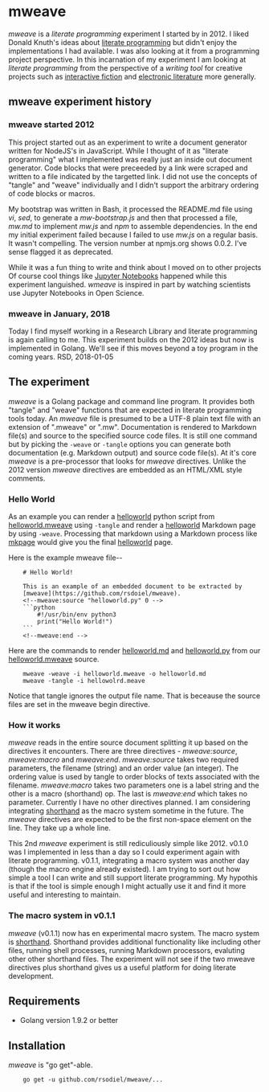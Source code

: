 
# mweave

_mweave_ is a *literate programming* experiment I started by in 2012. I liked
Donald Knuth's ideas about [literate programming](https://en.wikipedia.org/wiki/Literate_programming)
but didn't enjoy the implementations I had available. I was also looking at it from
a programming project perspective.  In this incarnation of my experiment I am looking 
at *literate programming* from the perspective of a _writing tool_ for creative
projects such as [interactive fiction](https://en.wikipedia.org/wiki/Interactive_fiction) 
and [electronic literature](https://en.wikipedia.org/wiki/Electronic_literature) more
generally.

## mweave experiment history

### mweave started 2012

This project started out as an experiment to write a document generator written
for NodeJS's in JavaScript. While I thought of it as "literate programming" what
I implemented was really just an inside out document generator.  Code blocks that were
preceeded by a link were scraped and written to a file indicated by the targetted link.
I did not use the concepts of "tangle" and "weave" individually and I didn't
support the arbitrary ordering of code blocks or macros.

My bootstrap was written in Bash, it processed the README.md file using _vi_, _sed_, 
to generate a *mw-bootstrap.js* and then that processed a file, _mw.md_ to implement 
_mw.js_ and _npm_ to assemble dependencies.  In the end my initial experiment failed because 
I failed to use _mw.js_ on a regular basis.  It wasn't compelling.  The version number 
at npmjs.org shows 0.0.2. I've sense flagged it as deprecated.

While it was a fun thing to write and think about I moved on to other projects
Of course cool things like [Jupyter Notebooks](https://jupyter.org/) 
happened while this experiment languished. _wmeave_ is inspired in part by watching
scientists use Jupyter Notebooks in Open Science.


### mweave in January, 2018

Today I find myself working in a Research Library and literate programming is again
calling to me.  This experiment builds on the 2012 ideas but now is implemented in Golang.
We'll see if this moves beyond a toy program in the coming years. RSD, 2018-01-05

## The experiment

_mweave_ is a Golang package and command line program. It provides both "tangle" and
"weave" functions that are expected in literate programming tools today. An _mweave_
file is presumed to be a UTF-8 plain text file with an extension of ".mweave" or ".mw".
Documentation is rendered to Markdown file(s) and source to the specified source code files.
It is still one command but by picking the `-weave` or `-tangle` options you can generate
both documentation (e.g. Markdown output) and source code file(s).
At it's core _mweave_ is a pre-processor that looks for _mweave_ directives. Unlike the 2012
version _mweave_ directives are embedded as an HTML/XML style comments.

### Hello World

As an example you can render a [helloworld](demos/helloworld.py) python script from [helloworld.mweave](demos/helloworld.mweave) using `-tangle` and render a [helloworld](demos/helloworld.md) Markdown page by using
`-weave`. Processing that markdown using a Markdown process like [mkpage](https://caltechlibrary.github.io/mkpage)
would give you the final [helloworld](demos/helloworld.html) page.

Here is the example mweave file--

```
    # Hello World!

    This is an example of an embedded document to be extracted by 
    [mweave](https://github.com/rsdoiel/mweave).
    <!--mweave:source "helloworld.py" 0 -->
    ```python
        #!/usr/bin/env python3
        print("Hello World!")
    ```
    <!--mweave:end -->
```

Here are the commands to render [helloworld.md](demos/helloworld.md) and [helloworld.py](demos/helloworld.py)
from our [helloworld.mweave](demos/helloworld.mweave) source.

```shell
    mweave -weave -i helloworld.mweave -o helloworld.md
    mweave -tangle -i hellowolrd.meave
```

Notice that tangle ignores the output file name. That is beceause the source files are set in the 
mweave begin directive.


### How it works

_mweave_ reads in the entire source document splitting it up based on the directives it encounters.
There are three directives - *mweave:source*, *mweave:macro* and *mweave:end*.  *mweave:source* 
takes two required parameters, the filename (string) and an order value (an integer). The ordering 
value is used by tangle to order blocks of texts associated with the filename. *mweave:macro* 
takes two parameters one is a label string and the other is a macro (shorthand) op. The last is 
*mweave:end* which takes no parameter.  Currently I have no other directives planned. I am 
considering integrating [shorthand](https://github.com/rsdoiel/shorthand) as the macro system 
sometime in the future.  The _mweave_ directives are expected to be the first non-space element 
on the line.  They take up a whole line. 

This 2nd _mweave_ experiment is still rediculiously simple like 2012. v0.1.0 was I implemented 
in less than a day so I could experiment again with literate programming. v0.1.1, integrating
a macro system was another day (though the macro engine already existed). I am trying to sort out how 
simple a tool I can write and still support literate programming. My hypothis is that if the 
tool is simple enough I might actually use it and find it more useful and interesting to maintain.

### The macro system in v0.1.1

_mweave_ (v0.1.1) now has en experimental macro system. The macro system is 
[shorthand](https://rsdoiel.github.io/shorthand). Shorthand provides additional
functionality like including other files, running shell processes, running Markdown
processors, evaluting other other shorthand files. The experiment will not see
if the two mweave directives plus shorthand gives us a useful platform for doing literate
development.


## Requirements

+ Golang version 1.9.2 or better

## Installation

_mweave_ is "go get"-able.

```shell
    go get -u github.com/rsodiel/mweave/...
```


